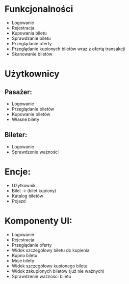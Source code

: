 # Funkcjonalności

* Logowanie
* Rejestracja
* Kupowania biletu
* Sprawdzanie biletu
* Przeglądanie oferty
* Przeglądanie kupionych biletów wraz z ofertą transakcji
* Skanowanie biletów

# Użytkownicy
## Pasażer:
* Logowanie
* Przeglądanie biletów
* Kupowanie biletów
* Własne bilety

## Bileter:
* Logowanie
* Sprawdzenie ważności


# Encje:
* Użytkownik
* Bilet -> (bilet kupiony)
* Katalog biletów
* Pojazd


# Komponenty UI:
* Logowanie
* Rejestracja
* Przeglądanie oferty
* Widok szczegółowy biletu do kupienia
* Kupno biletu
* Moje bilety
* Widok szczegółowy kupionego biletu
* Widok zakupionych biletów (już nie ważnych)
* Sprawdzenie ważności biletu
